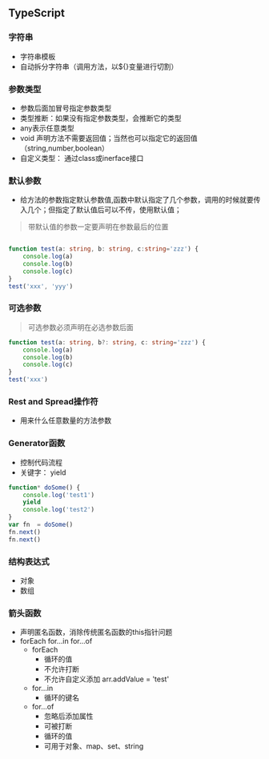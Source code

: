 ## TypeScript

### 字符串
+ 字符串模板
+ 自动拆分字符串（调用方法，以${}变量进行切割）

### 参数类型
+ 参数后面加冒号指定参数类型    
+ 类型推断：如果没有指定参数类型，会推断它的类型
+ any表示任意类型
+ void 声明方法不需要返回值；当然也可以指定它的返回值（string,number,boolean）
+ 自定义类型： 通过class或inerface接口  

### 默认参数
+ 给方法的参数指定默认参数值,函数中默认指定了几个参数，调用的时候就要传入几个；但指定了默认值后可以不传，使用默认值；
> 带默认值的参数一定要声明在参数最后的位置
```ts

function test(a: string, b: string, c:string='zzz') {
    console.log(a)
    console.log(b)
    console.log(c)
}
test('xxx', 'yyy')
```

### 可选参数
> 可选参数必须声明在必选参数后面
```ts
function test(a: string, b?: string, c: string='zzz') {
    console.log(a)
    console.log(b)
    console.log(c)
}
test('xxx')
```

### Rest and Spread操作符
+ 用来什么任意数量的方法参数

### Generator函数
+ 控制代码流程
+ 关键字： yield
```js
function* doSome() {
    console.log('test1')
    yield
    console.log('test2')
} 
var fn  = doSome()
fn.next()
fn.next()
```

### 结构表达式
+ 对象
+ 数组

### 箭头函数
+ 声明匿名函数，消除传统匿名函数的this指针问题
+ forEach for...in for...of
    + forEach
        + 循环的值
        + 不允许打断
        + 不允许自定义添加 arr.addValue = 'test'
    + for...in
        + 循环的键名
    + for...of
        + 忽略后添加属性
        + 可被打断
        + 循环的值
        + 可用于对象、map、set、string
        